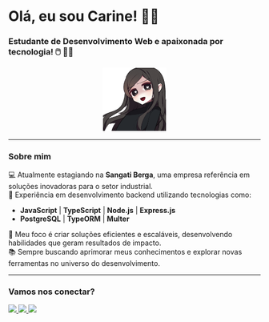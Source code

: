 # Olá, eu sou Carine! 👋🏻
### Estudante de Desenvolvimento Web e apaixonada por tecnologia! 🖱️ 🫶🏼  

<div align="center"> 
  <img width="25%" src="gifmaker_me.gif" alt="i-am-programming" /> 
</div>

---

### Sobre mim  
💻 Atualmente estagiando na **Sangati Berga**, uma empresa referência em soluções inovadoras para o setor industrial.  
🚀 Experiência em desenvolvimento backend utilizando tecnologias como:  
- **JavaScript** | **TypeScript** | **Node.js** | **Express.js**  
- **PostgreSQL** | **TypeORM** | **Multer**  

🎯 Meu foco é criar soluções eficientes e escaláveis, desenvolvendo habilidades que geram resultados de impacto.  
📚 Sempre buscando aprimorar meus conhecimentos e explorar novas ferramentas no universo do desenvolvimento.  

---

### Vamos nos conectar?  
<div> 
  <a href="https://discord.com/users/carinepl" target="_blank">
    <img src="https://img.shields.io/badge/Discord-7289DA?style=for-the-badge&logo=discord&logoColor=white" target="_blank">
  </a> 
  <a href="mailto:caricalima1@gmail.com">
    <img src="https://img.shields.io/badge/Gmail-D14836?style=for-the-badge&logo=gmail&logoColor=white">
  </a> 
  <a href="https://www.linkedin.com/in/carine-pl/" target="_blank">
    <img src="https://img.shields.io/badge/-LinkedIn-%230077B5?style=for-the-badge&logo=linkedin&logoColor=white" target="_blank">
  </a> 
</div>





